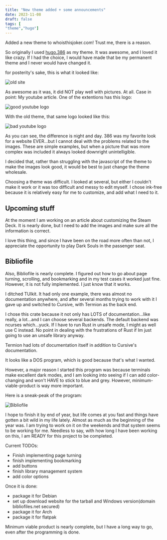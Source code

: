 ```yaml
---
title: "New theme added + some announcements"
date: 2023-11-08
draft: false
tags: [
"theme","hugo"]
---
```


Added a new theme to whoisthisjoker.com! Trust me, there is a reason.

So originally I used [hugo.386](https://themes.gohugo.io/themes/hugo.386/) as my theme. It was awesome, and I loved it like crazy. If I had the choice, I would have made that be my permanent theme and I never would have changed it.

for posterity's sake, this is what it looked like:

![old site](/images/oldsite.png)


As awesome as it was, it did NOT play well with pictures. At all. Case in point: My youtube article. One of the extentions has this logo:

![good youtube logo](/images/thumb.jpg)

With the old theme, that same logo looked like this:

![bad youtube logo](/images/bad_color.png)

As you can see, the difference is night and day. 386 was my favorite look for a website EVER...but I cannot deal with the problems related to the images. These are simple examples, but when a picture that was more complex was included it always looked downright unintelligible. 

I decided that, rather than struggling with the javascript of the theme to make the images look good, it would be best to just change the theme wholesale.

Choosing a theme was difficult. I looked at several, but either I couldn't make it work or it was too difficult and messy to edit myself. I chose ink-free because it is relatively easy for me to customize, and add what I need to it. 

## Upcoming stuff

At the moment I am working on an article about customizing the Steam Deck. It is nearly done, but I need to add the images and make sure all the information is correct. 

I love this thing, and since I have been on the road more often than not, I appreciate the opportunity to play Dark Souls in the passenger seat.


## Bibliofile
Also, Bibliofile is nearly complete. I figured out how to go about page turning, scrolling, and bookmarking and in my test cases it worked just fine. However, it is not fully implemented. I just know that it works.

I ditched TUIkit. It had only one example, there was almost no documentation anywhere, and after several months trying to work with it I gave up and switched to Cursive, with Termion as the back end. 

I chose this crate because it not only has LOTS of documentation...like really, a lot...and I can choose several backends. The default backend was ncurses which...yuck. If I have to run Rust in unsafe mode, I might as well use C instead. No point in dealing with the frustrations of Rust if Im just going to use an unsafe library anyway.

Termion had lots of documentation itself in addition to Cursive's documentation.

It looks like a DOS program, which is good because that's what I wanted. 

However, a major reason I started this program was because terminals make excellent dark modes, and I am looking into seeing if I can add color-changing and won't HAVE to stick to blue and grey. However, minimum-viable-product is way more important.

Here is a sneak-peak of the program:

![Bibliofile](/images/bibliofile-sneak-peak.png)

I hope to finish it by end of year, but life comes at you fast and things have gotten a bit wild in my life lately. Almost as much as the beginning of the year was. I am trying to work on it on the weekends and that system seems to be working for me. Needless to say, with how long I have been working on this, I am READY for this project to be completed.

Current TODOs:

 - Finish implementing page turning
 - finish implementing bookmarking
 - add buttons
 - finish library management system
 - add color options

Once it is done:

 - package it for Debian
 - set up download website for the tarball and Windows version(domain bibliofiles.net secured)
 - package it for Arch
 - package it for flatpak

Minimum viable product is nearly complete, but I have a long way to go, even after the programming is done.
